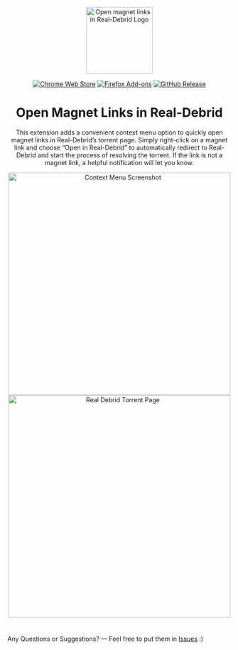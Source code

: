 <p align="center"><a href="https://github.com/f1shpie/OMLiRD-extension"><img width="150" alt="Open magnet links in Real-Debrid Logo" src="https://github.com/f1shpie/OMLiRD-chrome-extension/blob/main/files/icon.svg"></a></p>
<p align="center"><a rel="noreferrer noopener" href="https://chromewebstore.google.com/detail/open-magnet-links-in-real/hllbagncpmengihmigbedbjmmjmopcom"><img alt="Chrome Web Store" src="https://img.shields.io/chrome-web-store/stars/hllbagncpmengihmigbedbjmmjmopcom?style=for-the-badge&logo=google-chrome&logoColor=white&label=Chrome%20Web%20Store&color=46548b"></a>  <a rel="noreferrer noopener" href="https://addons.mozilla.org/en-GB/firefox/addon/omlird/"><img alt="Firefox Add-ons" src="https://img.shields.io/amo/stars/omlird?style=for-the-badge&logo=firefox&logoColor=white&label=Mozilla%20Add-on&color=46548b"></a>  <a rel="noreferrer noopener" href="https://github.com/f1shpie/OMLiRD-extension/releases/latest"><img alt="GitHub Release" src="https://img.shields.io/github/v/release/f1shpie/OMLiRD-extension?&style=for-the-badge&logo=github&logoColor=white&color=46548b"></a>  
<h1 align="center"> Open Magnet Links in Real-Debrid </h1>
  
<p align="center">This extension adds a convenient context menu option to quickly open magnet links in Real-Debrid’s torrent page. Simply right-click on a magnet link and choose “Open in Real-Debrid” to automatically redirect to Real-Debrid and start the process of resolving the torrent. If the link is not a magnet link, a helpful notification will let you know. 
</p>
 <p align="center"><a><img width="500" alt="Context Menu Screenshot" src="https://github.com/f1shpie/OMLiRD-chrome-extension/blob/main/files/screenshot1.png?raw=true"><text " "><img width="500" alt="Real Debrid Torrent Page" src="https://github.com/f1shpie/OMLiRD-chrome-extension/blob/main/files/screenshot2.jpg?raw=true"></a>

#
Any Questions or Suggestions? — Feel free to put them in [Issues](https://github.com/f1shpie/OMLiRD-extension/issues) :)
